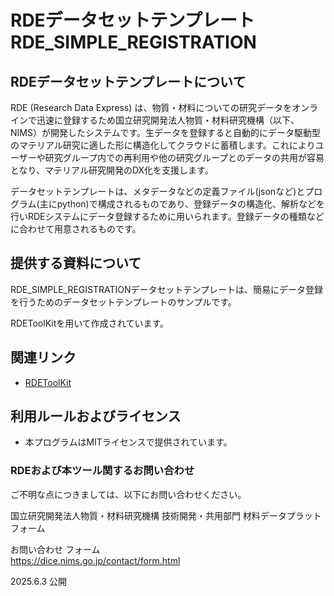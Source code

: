 # RDEデータセットテンプレート　RDE_SIMPLE_REGISTRATION

## RDEデータセットテンプレートについて

RDE (Research Data Express) は、物質・材料についての研究データをオンラインで迅速に登録するため国立研究開発法人物質・材料研究機構（以下、NIMS）が開発したシステムです。生データを登録すると自動的にデータ駆動型のマテリアル研究に適した形に構造化してクラウドに蓄積します。これによりユーザーや研究グループ内での再利用や他の研究グループとのデータの共用が容易となり、マテリアル研究開発のDX化を支援します。

データセットテンプレートは、メタデータなどの定義ファイル(jsonなど)とプログラム(主にpython)で構成されるものであり、登録データの構造化、解析などを行いRDEシステムにデータ登録するために用いられます。登録データの種類などに合わせて用意されるものです。


## 提供する資料について

RDE_SIMPLE_REGISTRATIONデータセットテンプレートは、簡易にデータ登録を行うためのデータセットテンプレートのサンプルです。

RDEToolKitを用いて作成されています。

## 関連リンク

- [RDEToolKit](https://github.com/nims-mdpf/rdetoolkit)

## 利用ルールおよびライセンス
 
* 本プログラムはMITライセンスで提供されています。


### RDEおよび本ツール関するお問い合わせ

ご不明な点につきましては、以下にお問い合わせください。

国立研究開発法人物質・材料研究機構
技術開発・共用部門 材料データプラットフォーム

お問い合わせ フォーム<br>
https://dice.nims.go.jp/contact/form.html

2025.6.3 公開
